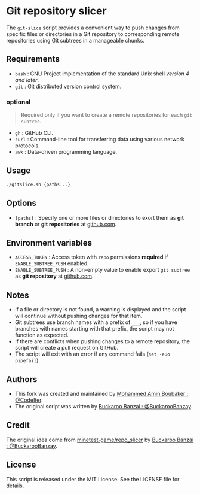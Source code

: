 # Git repository slicer

The `git-slice` script provides a convenient way to push changes from specific files or directories in a Git repository to corresponding remote repositories using Git subtrees in a manageable chunks.

## Requirements

- `bash`       : GNU Project implementation of the standard Unix shell *version 4 and later*.
- `git`        : Git distributed version control system.

### optional

> Required only if you want to create a remote repositories for each `git subtree`.

- `gh`         : GitHub CLI.
- `curl`       : Command-line tool for transferring data using various network protocols.
- `awk`        : Data-driven programming language.

## Usage

```sh
./gitslice.sh {paths...}
```

## Options

- `{paths}` : Specify one or more files or directories to exort them as **git branch** or **git repositories** at [github.com](github.com).

## Environment variables

- `ACCESS_TOKEN`        : Access token with `repo` permissions **required** if `ENABLE_SUBTREE_PUSH` enabled.
- `ENABLE_SUBTREE_PUSH` : A non-empty value to enable export `git subtree` as **git repository** at [github.com](github.com).

## Notes

- If a file or directory is not found, a warning is displayed and the script will continue without pushing changes for that item.
- Git subtrees use branch names with a prefix of `___`, so if you have branches with names starting with that prefix, the script may not function as expected.
- If there are conflicts when pushing changes to a remote repository, the script will create a pull request on GitHub.
- The script will exit with an error if any command fails (`set -euo pipefail`).

## Authors

- This fork was created and maintained by [Mohammed Amin Boubaker : @CodeIter](https://github.com/CodeIter).
- The original script was written by [Buckaroo Banzai : @BuckarooBanzay](https://github.com/BuckarooBanzay).

## Credit

The original idea come from [minetest-game/repo_slicer](https://github.com/minetest-game/repo_slicer) by [Buckaroo Banzai : @BuckarooBanzay](https://github.com/BuckarooBanzay).

## License

This script is released under the MIT License. See the LICENSE file for details.
